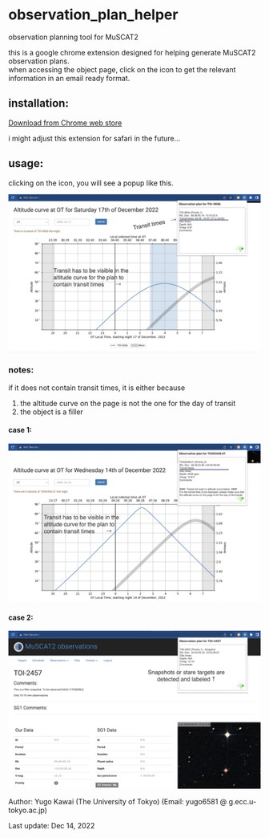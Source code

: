# observation_plan_helper
observation planning tool for MuSCAT2

this is a google chrome extension designed for helping generate MuSCAT2 observation plans. <br/> 
when accessing the object page, click on the icon to get the relevant information in an email ready format.

## installation:

[Download from Chrome web store](https://chrome.google.com/webstore/detail/observation-plan-helper/ieacjoadffkmlmjmafaginbbiccjaoco?hl=ja&authuser=0)

i might adjust this extension for safari in the future...

## usage:

clicking on the icon, you will see a popup like this.

![correct](/img/transit_correct_date.png)

### notes:

if it does not contain transit times, it is either because <br/>
  1. the altitude curve on the page is not the one for the day of transit
  2. the object is a filler 
  
#### case 1:
![wrong](/img/transit_wrong_date.png)

#### case 2:
![snapshot](/img/snapshot.png)

Author: Yugo Kawai (The University of Tokyo) (Email: yugo6581 @ g.ecc.u-tokyo.ac.jp)

Last update: Dec 14, 2022
